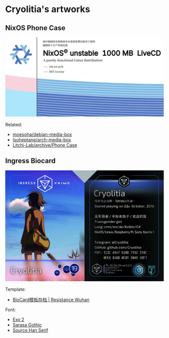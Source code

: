 # Cryolitia's artworks

## NixOS Phone Case

![image](nixos-phonecase.png)

Related:

- [moesoha/debian-media-box](https://github.com/moesoha/debian-media-box)
- [Isoheptane/arch-media-box](https://github.com/Isoheptane/arch-media-box)
- [Litchi-Lab/archive/Phone Case](https://github.com/Litchi-Lab/archive/tree/main/Phone%20Case)

## Ingress Biocard

![image](BioCard_2019_v0.2.jpg)

Template:

- [BioCard模板存档 | Resistance Wuhan](https://whres.net/page/bio%E5%8D%A1%E6%A8%A1%E6%9D%BF%E5%AD%98%E6%A1%A3)

Font:

- [Exo 2](https://fonts.google.com/specimen/Exo+2)
- [Sarasa Gothic](be5invis/Sarasa-Gothic)
- [Source Han Serif](https://github.com/adobe-fonts/source-han-serif)

